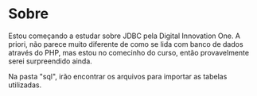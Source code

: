 # Sobre

Estou começando a estudar sobre JDBC pela Digital Innovation One. A priori, não parece muito diferente de como se lida com banco de dados através do PHP, mas estou no comecinho do curso, então provavelmente serei surpreendido ainda.

Na pasta "sql", irão encontrar os arquivos para importar as tabelas utilizadas.